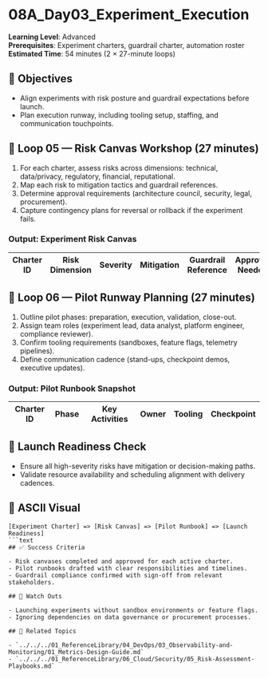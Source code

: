 ﻿# 08A_Day03_Experiment_Execution

**Learning Level**: Advanced  
**Prerequisites**: Experiment charters, guardrail charter, automation roster  
**Estimated Time**: 54 minutes (2 × 27-minute loops)

## 🎯 Objectives

- Align experiments with risk posture and guardrail expectations before launch.
- Plan execution runway, including tooling setup, staffing, and communication touchpoints.

## 🔄 Loop 05 — Risk Canvas Workshop (27 minutes)

1. For each charter, assess risks across dimensions: technical, data/privacy, regulatory, financial, reputational.
2. Map each risk to mitigation tactics and guardrail references.
3. Determine approval requirements (architecture council, security, legal, procurement).
4. Capture contingency plans for reversal or rollback if the experiment fails.

### Output: Experiment Risk Canvas

| Charter ID | Risk Dimension | Severity | Mitigation | Guardrail Reference | Approval Needed |
| --- | --- | --- | --- | --- | --- |

## 🔄 Loop 06 — Pilot Runway Planning (27 minutes)

1. Outline pilot phases: preparation, execution, validation, close-out.
2. Assign team roles (experiment lead, data analyst, platform engineer, compliance reviewer).
3. Confirm tooling requirements (sandboxes, feature flags, telemetry pipelines).
4. Define communication cadence (stand-ups, checkpoint demos, executive updates).

### Output: Pilot Runbook Snapshot

| Charter ID | Phase | Key Activities | Owner | Tooling | Checkpoint |
| --- | --- | --- | --- | --- | --- |

## 🧭 Launch Readiness Check

- Ensure all high-severity risks have mitigation or decision-making paths.
- Validate resource availability and scheduling alignment with delivery cadences.

## 🧩 ASCII Visual

```text
[Experiment Charter] => [Risk Canvas] => [Pilot Runbook] => [Launch Readiness]
```text
## ✅ Success Criteria

- Risk canvases completed and approved for each active charter.
- Pilot runbooks drafted with clear responsibilities and timelines.
- Guardrail compliance confirmed with sign-off from relevant stakeholders.

## 🚧 Watch Outs

- Launching experiments without sandbox environments or feature flags.
- Ignoring dependencies on data governance or procurement processes.

## 🔗 Related Topics

- `../../../01_ReferenceLibrary/04_DevOps/03_Observability-and-Monitoring/01_Metrics-Design-Guide.md`
- `../../../01_ReferenceLibrary/06_Cloud/Security/05_Risk-Assessment-Playbooks.md`
